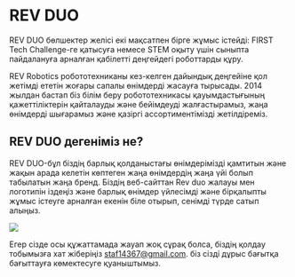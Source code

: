 # REV DUO

REV DUO бөлшектер желісі екі мақсатпен бірге жұмыс істейді: FIRST Tech Challenge-ге қатысуға немесе STEM оқыту үшін сыныпта пайдалануға арналған қабілетті деңгейдегі роботтарды құру.

REV Robotics робототехниканы кез-келген дайындық деңгейіне қол жетімді ететін жоғары сапалы өнімдерді жасауға тырысады. 2014 жылдан бастап біз білім беру робототехникасы қауымдастығының қажеттіліктерін қайталауды және бейімдеуді жалғастырамыз, жаңа өнімдерді шығарамыз және қазіргі ассортиментімізді жетілдіреміз.

## REV DUO дегеніміз не?

REV DUO-бұл біздің барлық қолданыстағы өнімдерімізді қамтитын және жақын арада келетін көптеген жаңа өнімдердің жаңа үйі болып табылатын жаңа бренд. Біздің веб-сайттан Rev duo жалауы мен логотипін іздеңіз және барлық өнімдер үйлесімді және бірқалыпты жұмыс істеуге арналған екенін біле отырып, сенімді түрде сатып алыңыз.

![](https://2589213514-files.gitbook.io/\~/files/v0/b/gitbook-x-prod.appspot.com/o/spaces%2FH9K1InCLC1ZxIkdPJt31%2Fuploads%2Fgdde5wPKEIPWrXH3LoW7%2FREV-45-2041-EDU\_Kit\_V2-FINAL\_\_01041.webp?alt=media\&token=f9f657b1-8489-4ea7-b6dd-106447ec016e)

Егер сізде осы құжаттамада жауап жоқ сұрақ болса, біздің қолдау тобымызға хат жіберіңіз staf14367@gmail.com. біз сізді дұрыс бағытқа бағыттауға көмектесуге қуаныштымыз.

